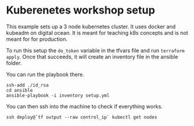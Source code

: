 # Kuberenetes workshop setup

This example sets up a 3 node kubernetes cluster. It uses docker and kubeadm
on digital ocean. It is meant for teaching k8s concepts and is not meant for 
for production.

To run this setup the `do_token` variable in the tfvars file and run
`terraform apply`. Once that succeeds, it will create an inventory file
in the ansible folder.

You can run the playbook there.
```
ssh-add ./id_rsa
cd ansible
ansible-playbook -i inventory setup.yml
```

You can then ssh into the machine to check if everything works. 

```
ssh deploy@`tf output --raw control_ip` kubectl get nodes
```



